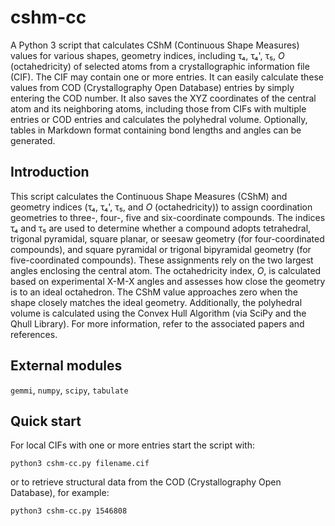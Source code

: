 # cshm-cc

A Python 3 script that calculates CShM (Continuous Shape Measures) values for various shapes, geometry indices, including τ₄, τ₄', τ₅, *O* (octahedricity) of selected atoms from a crystallographic information file (CIF). The CIF may contain one or more entries. It can easily calculate these values from COD (Crystallography Open Database) entries by simply entering the COD number. It also saves the XYZ coordinates of the central atom and its neighboring atoms, including those from CIFs with multiple entries or COD entries and calculates the polyhedral volume. Optionally, tables in Markdown format containing bond lengths and angles can be generated.

## Introduction

This script calculates the Continuous Shape Measures (CShM) and geometry indices (τ₄, τ₄', τ₅, and *O* (octahedricity)) to assign coordination geometries to three-, four-, five and six-coordinate compounds. The indices τ₄ and τ₅ are used to determine whether a compound adopts tetrahedral, trigonal pyramidal, square planar, or seesaw geometry (for four-coordinated compounds), and square pyramidal or trigonal bipyramidal geometry (for five-coordinated compounds). These assignments rely on the two largest angles enclosing the central atom. The octahedricity index, *O*, is calculated based on experimental X-M-X angles and assesses how close the geometry is to an ideal octahedron. The CShM value approaches zero when the shape closely matches the ideal geometry. Additionally, the polyhedral volume is calculated using the Convex Hull Algorithm (via SciPy and the Qhull Library). For more information, refer to the associated papers and references.

## External modules
 `gemmi`, `numpy`, `scipy`, `tabulate` 
 
## Quick start
For local CIFs with one or more entries start the script with:
```console
python3 cshm-cc.py filename.cif
```
or to retrieve structural data from the COD (Crystallography Open Database), for example:
```console
python3 cshm-cc.py 1546808
```
 
